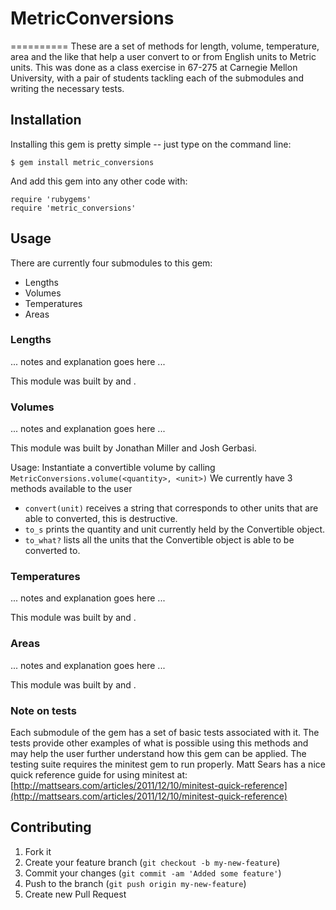 # MetricConversions
==========
These are a set of methods for length, volume, temperature, area and the like that help a user convert to or from English units to Metric units.  This was done as a class exercise in 67-275 at Carnegie Mellon University, with a pair of students tackling each of the submodules and writing the necessary tests.


Installation
------------
Installing this gem is pretty simple -- just type on the command line:

```  
$ gem install metric_conversions 
```

And add this gem into any other code with:

```  
require 'rubygems'
require 'metric_conversions' 
```


Usage
------------
There are currently four submodules to this gem:

* Lengths
* Volumes
* Temperatures
* Areas


### Lengths ###
... notes and explanation goes here ...

This module was built by <YOUR NAME HERE> and <YOUR NAME HERE>.


### Volumes ###
... notes and explanation goes here ...

This module was built by Jonathan Miller and Josh Gerbasi.

Usage: Instantiate a convertible volume by calling `MetricConversions.volume(<quantity>, <unit>)`
We currently have 3 methods available to the user
* `convert(unit)` receives a string that corresponds to other units that are able to converted, this is destructive.
* `to_s` prints the quantity and unit currently held by the Convertible object.
*  `to_what?` lists all the units that the Convertible object is able to be converted to.


### Temperatures ###
... notes and explanation goes here ...

This module was built by <YOUR NAME HERE> and <YOUR NAME HERE>.


### Areas ###
... notes and explanation goes here ...

This module was built by <YOUR NAME HERE> and <YOUR NAME HERE>.


### Note on tests ###

Each submodule of the gem has a set of basic tests associated with it.  The tests provide other examples of what is possible using this methods and may help the user further understand how this gem can be applied.  The testing suite requires the minitest gem to run properly.  Matt Sears has a nice quick reference guide for using minitest at: [http://mattsears.com/articles/2011/12/10/minitest-quick-reference](http://mattsears.com/articles/2011/12/10/minitest-quick-reference)


Contributing
------------
1. Fork it
2. Create your feature branch (`git checkout -b my-new-feature`)
3. Commit your changes (`git commit -am 'Added some feature'`)
4. Push to the branch (`git push origin my-new-feature`)
5. Create new Pull Request
